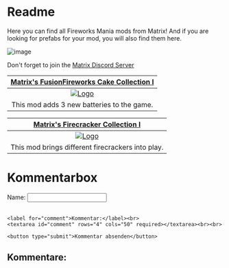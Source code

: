 # Readme
Here you can find all Fireworks Mania mods from Matrix! And if you are looking for prefabs for your mod, you will also find them here.

![image](https://github.com/MatrixoYT/Matrix-Fireworks-Mania-Mods/assets/121494555/f7dc5921-fc1a-4f28-a5ba-2fb8409b82eb)

Don't forget to join the [Matrix Discord Server](https://discord.gg/Xp3TYg7d)

<table>
<thead>
<tr>
<th align="center"><a href="https://mod.io/g/fireworksmania/m/matrixs-fusionfireworks-cake-collection-i" rel="nofollow">Matrix's FusionFireworks Cake Collection I</a></th>
</tr>
</thead>
<tbody>
<tr>
<td align="center"><a href="(https://github.com/MatrixoYT/Matrix-Fireworks-Mania-Mods/assets/121494555/1201a091-4fbc-4e8f-8a5e-2135f6c84634)
" rel="nofollow"><img src="https://thumb.modcdn.io/mods/c9d4/3143964/thumb_1020x2000/thumbnailfusionfireworkscake.jpg" alt="Logo" data-<a 
</tr>
<tr>
<td align="center">This mod adds 3 new batteries to the game.</td>

</tr>
</tbody>
</table>

<table>
<thead>
<tr>
<th align="center"><a href="https://mod.io/g/fireworksmania/m/matrixs-firecracker-collection" rel="nofollow">Matrix's Firecracker Collection I</a></th>
</tr>
</thead>
<tbody>
<tr>
<td align="center"><a href="https://github-production-user-asset-6210df.s3.amazonaws.com/121494555/253826202-1eec44a8-3037-4d95-840e-61808fd715d7.png
" rel="nofollow"><img src="https://thumb.modcdn.io/mods/7d96/2720820/thumb_1020x2000/thumbnailmatrixsmodcollecti.1.jpg" alt="Logo" data-<a 
</tr>
<tr>
<td align="center">This mod brings different firecrackers into play.</td>

</tr>
</tbody>
</table>


<!DOCTYPE html>
<html>
<head>
  <title>Kommentarbox</title>
</head>
<body>
  <h1>Kommentarbox</h1>

  <form id="comment-form">
    <label for="name">Name:</label>
    <input type="text" id="name" required><br><br>

    <label for="comment">Kommentar:</label><br>
    <textarea id="comment" rows="4" cols="50" required></textarea><br><br>

    <button type="submit">Kommentar absenden</button>
  </form>

  <div id="comment-section">
    <h2>Kommentare:</h2>
    <ul id="comment-list"></ul>
  </div>

  <script>
    document.getElementById('comment-form').addEventListener('submit', function(event) {
      event.preventDefault();

      var name = document.getElementById('name').value;
      var comment = document.getElementById('comment').value;

      var listItem = document.createElement('li');
      listItem.innerHTML = '<strong>' + name + ':</strong> ' + comment;

      document.getElementById('comment-list').appendChild(listItem);

      document.getElementById('comment-form').reset();
    });
  </script>
</body>
</html>



